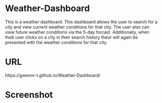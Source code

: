 # Weather-Dashboard
<p>This is a weather dashboard. This dashboard allows the user to search for a city and view current weather conditions for that city. The user also can view future weather conditions via the 5-day forcast. Additionally, when theb user clicks on a city in their search history theur will again be presented with the weather conditions for that city.</p>

<h1>URL</h1>
https://gwennr-t.github.io/Weather-Dashboard/

<h1>Screenshot</h1>